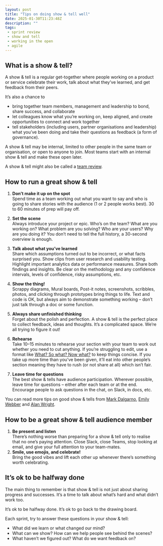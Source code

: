 ```yaml
---
layout: post
title: "Tips on doing show & tell well"
date: 2025-01-30T11:23:48Z
description: ""
tags:
 - sprint review
 - show and tell
 - working in the open
 - agile
---
```


## What is a show & tell?

A show & tell is a regular get-together where people working on a product or service celebrate their work, talk about what they’ve learned, and get feedback from their peers. 

It’s also a chance to 

* bring together team members, management and leadership to bond, share success, and collaborate  
* let colleagues know what you’re working on, keep aligned, and create opportunities to connect and work together  
* tell stakeholders (including users, partner organisations and leadership) what you’ve been doing and take their questions as feedback (a form of governance).

A show & tell may be internal, limited to other people in the same team or organisation, or open to anyone to join. Most teams start with an internal show & tell and make these open later.

A show & tell might also be called a [team review](https://www.gov.uk/service-manual/agile-delivery/agile-tools-techniques#team-review-show-and-tell).

## How to run a great show & tell

1. **Don’t make it up on the spot**  
Spend time as a team working out what you want to say and who is going to share stories with the audience (1 or 2 people works best). 30 to 60 minutes of prep will pay off.

2. **Set the scene**   
Always introduce your project or epic. Who’s on the team? What are you working on? What problem are you solving? Who are your users? Why are you doing it? You don’t need to tell the full history, a 30-second overview is enough.

3. **Talk about what you’ve learned**  
Share which assumptions turned out to be incorrect, or what facts surprised you. Show clips from user research and usability testing. Highlight important analytics data or performance measures. Share both findings and insights. Be clear on the methodology and any confidence intervals, levels of confidence, risky assumptions, etc. 

4. **Show the thing\!**  
Scrappy diagrams, Mural boards, Post-it notes, screenshots, scribbles, photos, and clicking through prototypes bring things to life. Text and code is OK, but always aim to demonstrate something working – don’t just talk through a doc or some function. 

5. **Always share unfinished thinking**  
Forget about the polish and perfection. A show & tell is the perfect place to collect feedback, ideas and thoughts. It’s a complicated space. We’re all trying to figure it out! 

6. **Rehearse**  
Take 10–15 minutes to rehearse your section with your team to work out whether you need to cut anything. If you’re struggling to edit, use a format like [What? So what? Now what?](https://visitmy.website/2023/04/18/formats-for-show-and-tells/#what-so-what-now-what) to keep things concise. If you take up more time than you’ve been given, it’ll eat into other people’s section meaning they have to rush (or not share at all) which isn’t fair.

7. **Leave time for questions**  
The best show & tells have audience participation. Wherever possible, leave time for questions – either after each team or at the end. Encourage people to ask questions in the chat, on Slack, in docs, etc. 

You can read more tips on good show & tells from [Mark Dalgarno](https://markdalgarno.medium.com/the-show-and-tell-what-its-for-and-how-to-do-it-right-32c2c7b3708b), [Emily Webber](https://emilywebber.co.uk/a-decent-remote-show-and-tell-set-up/) and [Alan Wright](https://alaniswright.com/blog/running-effective-show-tells/).

## How to be a great show & tell audience member

1. **Be present and listen**  
There’s nothing worse than preparing for a show & tell only to realise that no one’s paying attention. Close Slack, close Teams, stop looking at email, and give your full attention to your team-mates.  
2. **Smile, use emojis, and celebrate\!**  
Bring the good vibes and lift each other up whenever there’s something worth celebrating.
   
## It’s ok to be halfway done
   
The main thing to remember is that show & tell is not just about sharing progress and successes. It’s a time to talk about what’s hard and what didn’t work too.
   
It’s ok to be halfway done. It’s ok to go back to the drawing board.
   
Each sprint, try to answer these questions in your show & tell:
   
- What did we learn or what changed our mind?
- What can we show? How can we help people see behind the scenes?
- What haven’t we figured out? What do we want feedback on?